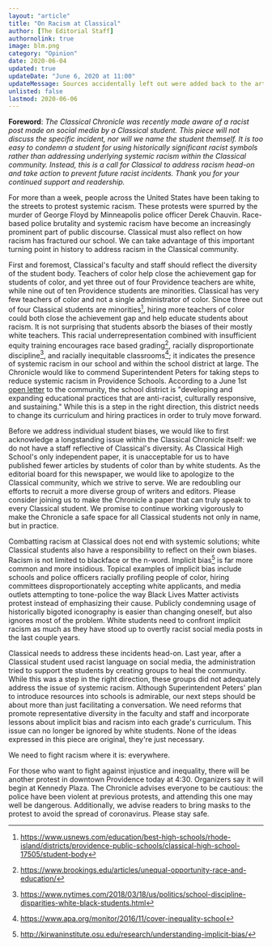 ```yaml
---
layout: "article"
title: "On Racism at Classical"
author: [The Editorial Staff]
authornolink: true
image: blm.png
category: "Opinion"
date: 2020-06-04
updated: true
updateDate: "June 6, 2020 at 11:00"
updateMessage: Sources accidentally left out were added back to the article.
unlisted: false
lastmod: 2020-06-06
---
```

**Foreword**: *The Classical Chronicle was recently made aware of a racist post made on social media by a Classical student. This piece will not discuss the specific incident, nor will we name the student themself. It is too easy to condemn a student for using historically significant racist symbols rather than addressing underlying systemic racism within the Classical community. Instead, this is a call for Classical to address racism head-on and take action to prevent future racist incidents. Thank you for your continued support and readership.*

For more than a week, people across the United States have been taking to the streets to protest systemic racism. These protests were spurred by the murder of George Floyd by Minneapolis police officer Derek Chauvin. Race-based police brutality and systemic racism have become an increasingly prominent part of public discourse. Classical must also reflect on how racism has fractured our school. We can take advantage of this important turning point in history to address racism in the Classical community.

First and foremost, Classical's faculty and staff should reflect the diversity of the student body. Teachers of color help close the achievement gap for students of color, and yet three out of four Providence teachers are white, while nine out of ten Providence students are minorities. Classical has very few teachers of color and not a single administrator of color. Since three out of four Classical students are minorities[^1], hiring more teachers of color could both close the achievement gap and help educate students about racism. It is not surprising that students absorb the biases of their mostly white teachers. This racial underrepresentation combined with insufficient equity training encourages race based grading[^2], racially disproportionate discipline[^3], and racially inequitable classrooms[^4]; it indicates the presence of systemic racism in our school and within the school district at large. The Chronicle would like to commend Superintendent Peters for taking steps to reduce systemic racism in Providence Schools. According to a June 1st [open letter](https://www.providenceschools.org/cms/lib/RI01900003/Centricity/Domain/4/Letter%20from%20the%20superintendent.pdf) to the community, the school district is "developing and expanding educational practices that are anti-racist, culturally responsive, and sustaining." While this is a step in the right direction, this district needs to change its curriculum and hiring practices in order to truly move forward.

Before we address individual student biases, we would like to first acknowledge a longstanding issue within the Classical Chronicle itself: we do not have a staff reflective of Classical's diversity. As Classical High School's only independent paper, it is unacceptable for us to have published fewer articles by students of color than by white students. As the editorial board for this newspaper, we would like to apologize to the Classical community, which we strive to serve. We are redoubling our efforts to recruit a more diverse group of writers and editors. Please consider joining us to make the Chronicle a paper that can truly speak to every Classical student. We promise to continue working vigorously to make the Chronicle a safe space for all Classical students not only in name, but in practice.

Combatting racism at Classical does not end with systemic solutions; white Classical students also have a responsibility to reflect on their own biases. Racism is not limited to blackface or the n-word. Implicit bias[^5] is far more common and more insidious. Topical examples of implicit bias include schools and police officers racially profiling people of color, hiring committees disproportionately accepting white applicants, and media outlets attempting to tone-police the way Black Lives Matter activists protest instead of emphasizing their cause. Publicly condemning usage of historically bigoted iconography is easier than changing oneself, but also ignores most of the problem. White students need to confront implicit racism as much as they have stood up to overtly racist social media posts in the last couple years.

Classical needs to address these incidents head-on. Last year, after a Classical student used racist language on social media, the administration tried to support the students by creating groups to heal the community. While this was a step in the right direction, these groups did not adequately address the issue of systemic racism. Although Superintendent Peters' plan to introduce resources into schools is admirable, our next steps should be about more than just facilitating a conversation. We need reforms that promote representative diversity in the faculty and staff and incorporate lessons about implicit bias and racism into each grade's curriculum. This issue can no longer be ignored by white students. None of the ideas expressed in this piece are original, they're just necessary.

We need to fight racism where it is: everywhere.

For those who want to fight against injustice and inequality, there will be another protest in downtown Providence today at 4:30. Organizers say it will begin at Kennedy Plaza. The Chronicle advises everyone to be cautious: the police have been violent at previous protests, and attending this one may well be dangerous. Additionally, we advise readers to bring masks to the protest to avoid the spread of coronavirus. Please stay safe.

[^1]: https://www.usnews.com/education/best-high-schools/rhode-island/districts/providence-public-schools/classical-high-school-17505/student-body
[^2]: https://www.brookings.edu/articles/unequal-opportunity-race-and-education/
[^3]: https://www.nytimes.com/2018/03/18/us/politics/school-discipline-disparities-white-black-students.html
[^4]: https://www.apa.org/monitor/2016/11/cover-inequality-school
[^5]: http://kirwaninstitute.osu.edu/research/understanding-implicit-bias/
